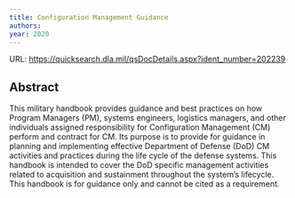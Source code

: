 ```yaml
---
title: Configuration Management Guidance
authors: 
year: 2020
---
```

URL: https://quicksearch.dla.mil/qsDocDetails.aspx?ident_number=202239

## Abstract
This military handbook provides guidance and best practices on how Program Managers (PM), systems engineers, logistics managers, and other individuals assigned responsibility for Configuration Management (CM) perform and contract for CM. Its purpose is to provide for guidance in planning and implementing effective Department of Defense (DoD) CM activities and practices during the life cycle of the defense systems. This handbook is intended to cover the DoD specific management activities related to acquisition and sustainment throughout the system’s lifecycle. This handbook is for guidance only and cannot be cited as a requirement.

